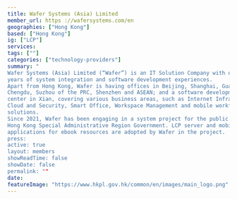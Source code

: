 ```yaml
---
title: Wafer Systems (Asia) Limited
member_url: https ://wafersystems.com/en
geographies: ["Hong Kong"]
based: ["Hong Kong"]
ig: ["LCP"] 
services: 
tags: [""]
categories: ["technology-providers"]
summary: "
Wafer Systems (Asia) Limited (“Wafer”) is an IT Solution Company with over 30
years of system integration and software development experiences.
Apart from Hong Kong, Wafer is having offices in Beijing, Shanghai, Guangzhou,
Chengdu, Suzhou of the PRC, Shenzhen and ASEAN; and a software development
center in Xian, covering various business areas, such as Internet Infrastructure Build,
Cloud and Security, Smart Office, Workspace Management and mobile workforce
solutions.
Since 2021, Wafer has been engaging in a system project for the public libraries of the
Hong Kong Special Administrative Region Government. LCP server and mobile
applications for ebook resources are adopted by Wafer in the project.
press:
active: true
layout: members
showReadTime: false
showDate: false
permalink: ""
date: 
featureImage: "https://www.hkpl.gov.hk/common/en/images/main_logo.png"
---
```

